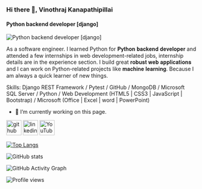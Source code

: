 ### Hi there 👋, Vinothraj Kanapathipillai
####  Python backend developer [django]
![ Python backend developer [django]](https://media.licdn.com/dms/image/D5616AQFP8qIllLxsiA/profile-displaybackgroundimage-shrink_350_1400/0/1683143401349?e=1688601600&v=beta&t=ttZD8oJPQdUuGcAytD7C3QjIjS4Isso98qIdO0eAZI8)

As a software engineer. I learned Python for 𝐏𝐲𝐭𝐡𝐨𝐧 𝐛𝐚𝐜𝐤𝐞𝐧𝐝 𝐝𝐞𝐯𝐞𝐥𝐨𝐩𝐞𝐫 and attended a few internships in web development-related jobs, internship details are in the experience section. I build great 𝐫𝐨𝐛𝐮𝐬𝐭 𝐰𝐞𝐛 𝐚𝐩𝐩𝐥𝐢𝐜𝐚𝐭𝐢𝐨𝐧𝐬 and I can work on Python-related projects like 𝐦𝐚𝐜𝐡𝐢𝐧𝐞 𝐥𝐞𝐚𝐫𝐧𝐢𝐧𝐠. Because I am always a quick learner of new things.

Skills: Django REST Framework / Pytest / GitHub / MongoDB / Microsoft SQL Server / Python / Web Development (HTML5 | CSS3 | JavaScript | Bootstrap) / Microsoft (Office | Excel | word | PowerPoint)

- 🔭 I’m currently working on this page. 


[<img src='https://cdn.jsdelivr.net/npm/simple-icons@3.0.1/icons/github.svg' alt='github' height='40'>](https://github.com/kanapathipillaivinothraj)  [<img src='https://cdn.jsdelivr.net/npm/simple-icons@3.0.1/icons/linkedin.svg' alt='linkedin' height='40'>](https://www.linkedin.com/in/https://www.linkedin.com/in/vinothrajkanapathipillai-django//)  [<img src='https://cdn.jsdelivr.net/npm/simple-icons@3.0.1/icons/youtube.svg' alt='YouTube' height='40'>](https://www.youtube.com/channel/https://youtube.com/@take_it_easy1325)  

[![Top Langs](https://github-readme-stats.vercel.app/api/top-langs/?username=kanapathipillaivinothraj)](https://github.com/anuraghazra/github-readme-stats)

![GitHub stats](https://github-readme-stats.vercel.app/api?username=kanapathipillaivinothraj&show_icons=true)  

![GitHub Activity Graph](https://activity-graph.herokuapp.com/graph?username=kanapathipillaivinothraj)  

![Profile views](https://gpvc.arturio.dev/kanapathipillaivinothraj)  
